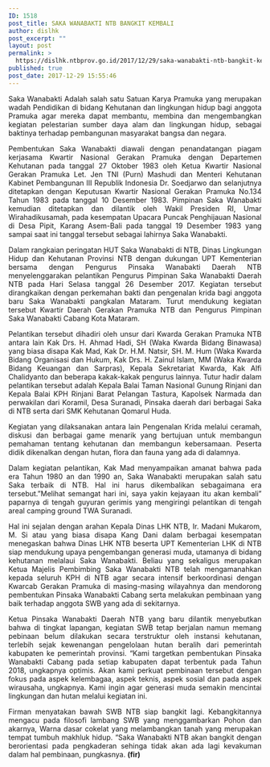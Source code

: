 ```yaml
---
ID: 1518
post_title: SAKA WANABAKTI NTB BANGKIT KEMBALI
author: dislhk
post_excerpt: ""
layout: post
permalink: >
  https://dislhk.ntbprov.go.id/2017/12/29/saka-wanabakti-ntb-bangkit-kembali/
published: true
post_date: 2017-12-29 15:55:46
---
```

<p style="text-align: justify;">Saka Wanabakti Adalah salah satu Satuan Karya Pramuka yang merupakan wadah Pendidikan di bidang Kehutanan dan lingkungan hidup bagi anggota Pramuka agar mereka dapat membantu, membina dan mengembangkan kegiatan pelestarian sumber daya alam dan lingkungan hidup, sebagai baktinya terhadap pembangunan masyarakat bangsa dan negara.</p>
<p style="text-align: justify;">Pembentukan Saka Wanabakti diawali dengan penandatangan piagam kerjasama Kwartir Nasional Gerakan Pramuka dengan Departemen Kehutanan pada tanggal 27 Oktober 1983 oleh Ketua Kwartir Nasional Gerakan Pramuka Let. Jen TNI (Purn) Mashudi dan Menteri Kehutanan Kabinet Pembangunan III Republik Indonesia Dr. Soedjarwo dan selanjutnya ditetapkan dengan Keputusan Kwartir Nasional Gerakan Pramuka No.134 Tahun 1983 pada tanggal 10 Desember 1983. Pimpinan Saka Wanabakti kemudian ditetapkan dan dilantik oleh Wakil Presiden RI, Umar Wirahadikusamah, pada kesempatan Upacara Puncak Penghijauan Nasional di Desa Pipit, Karang Asem-Bali pada tanggal 19 Desember 1983 yang sampai saat ini tanggal tersebut sebagai lahirnya Saka Wanabakti.</p>
<p style="text-align: justify;">Dalam rangkaian peringatan HUT Saka Wanabakti di NTB, Dinas Lingkungan Hidup dan Kehutanan Provinsi NTB dengan dukungan UPT Kementerian bersama dengan Pengurus Pinsaka Wanabakti Daerah NTB menyelenggarakan pelantikan Pengurus Pimpinan Saka Wanabakti Daerah NTB pada Hari Selasa tanggal 26 Desember 2017. Kegiatan tersebut dirangkaikan dengan perkemahan bakti dan pengenalan krida bagi anggota baru Saka Wanabakti pangkalan Mataram. Turut mendukung kegiatan tersebut Kwartir Daerah Gerakan Pramuka NTB dan Pengurus Pimpinan Saka Wanabakti Cabang Kota Mataram.</p>
<p style="text-align: justify;">Pelantikan tersebut dihadiri oleh unsur dari Kwarda Gerakan Pramuka NTB antara lain Kak Drs. H. Ahmad Hadi, SH (Waka Kwarda Bidang Binawasa) yang biasa disapa Kak Mad, Kak Dr. H.M. Natsir, SH. M. Hum (Waka Kwarda Bidang Organisasi dan Hukum, Kak Drs. H. Zainul Islam, MM (Waka Kwarda Bidang Keuangan dan Sarpras), Kepala Sekretariat Kwarda, Kak Alfi Chalidyanto dan beberapa kakak-kakak pengurus lainnya. Tutur hadir dalam pelantikan tersebut adalah Kepala Balai Taman Nasional Gunung Rinjani dan Kepala Balai KPH Rinjani Barat Pelangan Tastura, Kapolsek Narmada dan perwakilan dari Koramil, Desa Suranadi, Pinsaka daerah dari berbagai Saka di NTB serta dari SMK Kehutanan Qomarul Huda.</p>
<p style="text-align: justify;">Kegiatan yang dilaksanakan antara lain Pengenalan Krida melalui ceramah, diskusi dan berbagai game menarik yang bertujuan untuk membangun pemahaman tentang kehutanan dan membangun kebersamaan. Peserta didik dikenalkan dengan hutan, flora dan fauna yang ada di dalamnya.</p>
<p style="text-align: justify;">Dalam kegiatan pelantikan, Kak Mad menyampaikan amanat bahwa pada era Tahun 1980 an dan 1990 an, Saka Wanabakti merupakan salah satu Saka terbaik di NTB. Hal ini harus dikembalikan sebagaimana era tersebut.”Melihat semangat hari ini, saya yakin kejayaan itu akan kembali” paparnya di tengah guyuran gerimis yang mengiringi pelantikan di tengah areal camping ground TWA Suranadi.</p>
<p style="text-align: justify;">Hal ini sejalan dengan arahan Kepala Dinas LHK NTB, Ir. Madani Mukarom, M. Si atau yang biasa disapa Kang Dani dalam berbagai kesempatan menegaskan bahwa Dinas LHK NTB beserta UPT Kementerian LHK di NTB siap mendukung upaya pengembangan generasi muda, utamanya di bidang kehutanan melalaui Saka Wanabakti. Beliau yang sekaligus merupakan Ketua Majelis Pembimbing Saka Wanabakti NTB telah mengamanahkan kepada seluruh KPH di NTB agar secara intensif berkoordinasi dengan Kwarcab Gerakan Pramuka di masing-masing wilayahnya dan mendorong pembentukan Pinsaka Wanabakti Cabang serta melakukan pembinaan yang baik terhadap anggota SWB yang ada di sekitarnya.</p>
<p style="text-align: justify;">Ketua Pinsaka Wanabakti Daerah NTB yang baru dilantik menyebutkan bahwa di tingkat lapangan, kegiatan SWB tetap berjalan namun memang pebinaan belum dilakukan secara terstruktur oleh instansi kehutanan, terlebih sejak kewenangan pengelolaan hutan beralih dari pemerintah kabupaten ke pemerintah provinsi. “Kami targetkan pembentukan Pinsaka Wanabakti Cabang pada setiap kabupaten dapat terbentuk pada Tahun 2018, ungkapnya optimis. Akan kami perkuat pembinaan tersebut dengan fokus pada aspek kelembagaa, aspek teknis, aspek sosial dan pada aspek wirausaha, ungkapnya. Kami ingin agar generasi muda semakin mencintai lingkungan dan hutan melalui kegiatan ini.</p>
<p style="text-align: justify;">Firman menyatakan bawah SWB NTB siap bangkit lagi. Kebangkitannya mengacu pada filosofi lambang SWB yang menggambarkan Pohon dan akarnya, Warna dasar cokelat yang melambangkan tanah yang merupakan tempat tumbuh makhluk hidup. “Saka Wanabakti NTB akan bangkit dengan berorientasi pada pengkaderan sehinga tidak akan ada lagi kevakuman dalam hal pembinaan, pungkasnya. <strong>(fir)</strong></p>